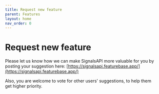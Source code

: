 ```yaml
---
title: Request new feature
parent: Features
layout: home
nav_order: 0
---
```


# Request new feature

Please let us know how we can make SignalsAPI more valuable for you by posting your suggestion here: [https://signalsapi.featurebase.app/](https://signalsapi.featurebase.app/)

Also, you are welcome to vote for other users' suggestions, to help them get higher priority.
